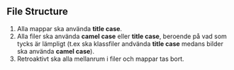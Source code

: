 ## File Structure
1. Alla mappar ska använda **title case**.
2. Alla filer ska använda **camel case** eller **title case**, beroende på vad som tycks är lämpligt (t.ex ska klassfiler andvända **title case** medans bilder ska använda **camel case**).
3. Retroaktivt ska alla mellanrum i filer och mappar tas bort.
